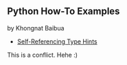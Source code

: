 ## Python How-To Examples

by Khongnat Baibua

* [Self-Referencing Type Hints](self-referencing-hints.md)

This is a conflict. Hehe :)
